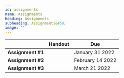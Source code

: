 ```yaml
---
id: assignments
name: Assignments
heading: Assignments
subheading: Assignments&#58;
image: ""
---
```



|           | Handout                | Due
|-----------|------------------------|---------
| **Assignment #1**   |      | January 31 2022
| **Assignment #2**   |      | February 14 2022
| **Assignment #3**   |      | March 21 2022



<br/> 

<br/> 

